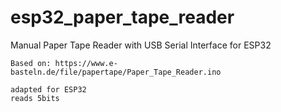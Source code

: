 # esp32_paper_tape_reader
Manual Paper Tape Reader with USB Serial Interface for ESP32

    Based on: https://www.e-basteln.de/file/papertape/Paper_Tape_Reader.ino

    adapted for ESP32
    reads 5bits
